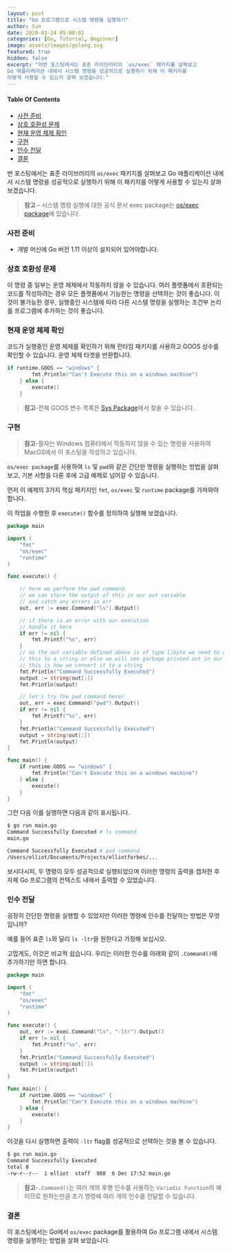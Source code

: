 ```yaml
---
layout: post
title: "Go 프로그램으로 시스템 명령을 실행하기"
author: Sun
date: 2020-03-24 05:00:01
categories: [Go, Tutorial, Beginner]
image: assets/images/golang.svg
featured: true
hidden: false
excerpt: "이번 포스팅에서는 표준 라이브러리의 `os/exec` 패키지를 살펴보고 
Go 애플리케이션 내에서 시스템 명령을 성공적으로 실행하기 위해 이 패키지를 
어떻게 사용할 수 있는지 살펴 보겠습니다."
---
```


<div class="toc">
  <h4>Table Of Contents</h4>
  <nav id="TableOfContents">
    <ul>
      <li>
        <a href="#prerequisites">사전 준비</a>
      </li>
      <li>
        <a href="#crossCompatibilityIssues">상호 호환성 문제</a>
      </li>
      <li>
        <a href="#checkingCurrentOperatingSystem">현재 운영 체제 확인</a>
      </li>
      <li>
        <a href="#implementation">구현</a>
      </li>
      <li>
        <a href="#passinginArguments">인수 전달</a>
      </li>
      <li>
        <a href="#conclusion">결론</a>
      </li>
    </ul>
  </nav>
</div>

번 포스팅에서는 표준 라이브러리의 `os/exec` 패키지를 살펴보고 
Go 애플리케이션 내에서 시스템 명령을 성공적으로 실행하기 위해 이 패키지를 
어떻게 사용할 수 있는지 살펴 보겠습니다.

> **참고** – 시스템 명령 실행에 대한 공식 문서 exec package는 
>[os/exec package](https://golang.org/pkg/os/exec/)에 있습니다.

<h3 id="prerequisites">
  <a href="#prerequisites"></a>
  사전 준비
</h3>

* 개발 머신에 Go 버전 1.11 이상이 설치되어 있어야합니다.

<h3 id="crossCompatibilityIssues">
  <a href="#crossCompatibilityIssues"></a>
  상호 호환성 문제 
</h3>

이 명령 중 일부는 운영 체제에서 작동하지 않을 수 있습니다. 
여러 플랫폼에서 호환되는 코드를 작성하려는 경우 모든 플랫폼에서 기능한는 명령을 선택하는 것이 좋습니다. 
이것이 불가능한 경우, 실행중인 시스템에 따라 다른 시스템 명령을 실행하는 조건부 논리를 프로그램에 추가하는 것이 좋습니다.

<h3 id="checkingCurrentOperatingSystem">
  <a href="#checkingCurrentOperatingSystem"></a>
  현재 운영 체제 확인
</h3>

코드가 실행중인 운영 체제를 확인하기 위해 런타임 패키지를 사용하고 GOOS 상수를 확인할 수 있습니다. 
운영 체제 타겟을 반환합니다.

```go
if runtime.GOOS == "windows" {
        fmt.Println("Can't Execute this on a windows machine")
    } else {
        execute()
    }
```

>**참고**-전체 GOOS 변수 목록은 [Sys Package](https://golang.org/pkg/runtime/internal/sys/#GOOS)에서 찾을 수 있습니다.

<h3 id="implementation">
  <a href="#implementation"></a>
  구현
</h3>

> **참고**-필자는 Windows 컴퓨터에서 작동하지 않을 수 있는 명령을 사용하여 MacOS에서 이 포스팅을 작성하고 있습니다.

`os/exec package`를 사용하여 `ls` 및 `pwd`와 같은 간단한 명령을 실행하는 방법을 살펴보고, 
기본 사항을 다룬 후에 고급 예제로 넘어갈 수 있습니다.

먼저 이 예제의 3가지 핵심 패키지인 `fmt`, `os/exec` 및 `runtime` package를 가져와야 합니다.

이 작업을 수행한 후 `execute()` 함수를 정의하여 실행해 보겠습니다.

```go
package main

import (
    "fmt"
    "os/exec"
    "runtime"
)

func execute() {

    // here we perform the pwd command.
    // we can store the output of this in our out variable
    // and catch any errors in err
    out, err := exec.Command("ls").Output()

    // if there is an error with our execution
    // handle it here
    if err != nil {
        fmt.Printf("%s", err)
    }
    // as the out variable defined above is of type []byte we need to convert
    // this to a string or else we will see garbage printed out in our console
    // this is how we convert it to a string
    fmt.Println("Command Successfully Executed")
    output := string(out[:])
    fmt.Println(output)

    // let's try the pwd command herer
    out, err = exec.Command("pwd").Output()
    if err != nil {
        fmt.Printf("%s", err)
    }
    fmt.Println("Command Successfully Executed")
    output = string(out[:])
    fmt.Println(output)
}

func main() {
    if runtime.GOOS == "windows" {
        fmt.Println("Can't Execute this on a windows machine")
    } else {
        execute()
    }
}
```

그런 다음 이를 실행하면 다음과 같이 표시됩니다.

```bash
$ go run main.go
Command Successfully Executed # ls command
main.go

Command Successfully Executed # pwd command
/Users/elliot/Documents/Projects/elliotforbes/...
```

보시다시피, 두 명령이 모두 성공적으로 실행되었으며 이러한 명령의 출력을 캡처한 후 
자체 Go 프로그램의 컨텍스트 내에서 출력할 수 있었습니다.

<h3 id="passinginArguments">
  <a href="#passinginArguments"></a>
  인수 전달
</h3>

굉장히 간단한 명령을 실행할 수 있었지만 이러한 명령에 인수를 전달하는 방법은 무엇입니까?

예를 들어 표준 `ls`와 달리 `ls -ltr`을 원한다고 가정해 보십시오.

고맙게도, 이것은 비교적 쉽습니다. 우리는 이러한 인수를 아래와 같이 `.Command()`에 추가하기만 하면 합니다.

```go
package main

import (
    "fmt"
    "os/exec"
    "runtime"
)

func execute() {
    out, err := exec.Command("ls", "-ltr").Output()
    if err != nil {
        fmt.Printf("%s", err)
    }
    fmt.Println("Command Successfully Executed")
    output := string(out[:])
    fmt.Println(output)
}

func main() {
    if runtime.GOOS == "windows" {
        fmt.Println("Can't Execute this on a windows machine")
    } else {
        execute()
    }
}
```

이것을 다시 실행하면 출력이 `-ltr` flag를 성공적으로 선택하는 것을 볼 수 있습니다.

```bash
$ go run main.go
Command Successfully Executed
total 8
-rw-r--r--  1 elliot  staff  988  6 Dec 17:52 main.go
```

>**참고**-`.Command()`는 여러 개의 후행 인수를 사용하는 `Variadic Function`의 예 이므로 
>원하는만큼 초기 명령에 여러 개의 인수를 전달할 수 있습니다.

<h3 id="conclusion">
  <a href="#conclusion"></a>
  결론
</h3>

이 포스팅에서는 Go에서 `os/exec` package를 활용하여 Go 프로그램 내에서 
시스템 명령을 실행하는 방법을 살펴 보았습니다.
